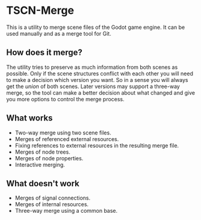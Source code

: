 # TSCN-Merge

This is a utility to merge scene files of the Godot game engine. It can be used manually and as a merge tool for Git.

## How does it merge?
The utility tries to preserve as much information from both scenes as possible. Only if the scene structures conflict with each other you will need to make a decision which version you want. So in a sense you will always get the _union_ of both scenes. Later versions may support a three-way merge, so the tool can make a better decision about what changed and give you more options to control the merge process. 

## What works
- Two-way merge using two scene files.
- Merges of referenced external resources.
- Fixing references to external resources in the resulting merge file.
- Merges of node trees.
- Merges of node properties.
- Interactive merging.

## What doesn't work
- Merges of signal connections.
- Merges of internal resources.
- Three-way merge using a common base.